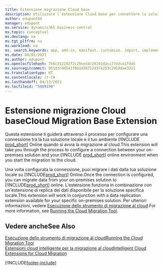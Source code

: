 ```yaml
---
title: Estensione migrazione Cloud base
description: Utilizzare l'estensione Cloud base per connettere la soluzione locale a Business Central Online.
author: edupont04
manager: edupont
ms.service: dynamics365-business-central
ms.topic: conceptual
ms.devlang: na
ms.tgt_pltfrm: na
ms.workload: na
ms. search.keywords: app, add-in, manifest, customize, import, implement
ms.date: 04/01/2021
ms.author: edupont
ms.openlocfilehash: 7b6c312192f2c20ce54c20241d2cc77e3ca1fda5
ms.sourcegitcommit: 951d3c9d541f0b1d26712d37e253c2958dae3321
ms.translationtype: HT
ms.contentlocale: it-CH
ms.lasthandoff: 04/13/2021
ms.locfileid: "5889198"
---
```

# <a name="cloud-migration-base-extension"></a><span data-ttu-id="9cd79-103">Estensione migrazione Cloud base</span><span class="sxs-lookup"><span data-stu-id="9cd79-103">Cloud Migration Base Extension</span></span>

<span data-ttu-id="9cd79-104">Questa estensione ti guiderà attraverso il processo per configurare una connessione tra la tua soluzione locale e il tuo ambiente [!INCLUDE [prod_short](includes/prod_short.md)] Online quando si avvia la migrazione al cloud.</span><span class="sxs-lookup"><span data-stu-id="9cd79-104">This extension will take you through the process to configure a connection between your on-premises solution and your [!INCLUDE [prod_short](includes/prod_short.md)] online environment when you start the migration to the cloud.</span></span>  

<span data-ttu-id="9cd79-105">Una volta configurata la connessione, puoi migrare i dati dalla tua soluzione locale su [!INCLUDE[prod_short](includes/prod_short.md)] Online.</span><span class="sxs-lookup"><span data-stu-id="9cd79-105">Once the connection is configured, you can migrate data from your on-premises solution to [!INCLUDE[prod_short](includes/prod_short.md)] online.</span></span> <span data-ttu-id="9cd79-106">L'estensione funziona in combinazione con un'estensione di replica dei dati disponibile per la soluzione specifica locale.</span><span class="sxs-lookup"><span data-stu-id="9cd79-106">This extension will work in conjunction with a data replication extension available for your specific on-premises solution.</span></span> <span data-ttu-id="9cd79-107">Per ulteriori informazioni, vedere [Esecuzione dello strumento di migrazione al cloud](/dynamics365/business-central/dev-itpro/administration/migration-tool).</span><span class="sxs-lookup"><span data-stu-id="9cd79-107">For more information, see [Running the Cloud Migration Tool](/dynamics365/business-central/dev-itpro/administration/migration-tool).</span></span>  

## <a name="see-also"></a><span data-ttu-id="9cd79-108">Vedere anche</span><span class="sxs-lookup"><span data-stu-id="9cd79-108">See Also</span></span>

[<span data-ttu-id="9cd79-109">Esecuzione dello strumento di migrazione al cloud</span><span class="sxs-lookup"><span data-stu-id="9cd79-109">Running the Cloud Migration Tool</span></span>](/dynamics365/business-central/dev-itpro/administration/migration-tool)  
[<span data-ttu-id="9cd79-110">Estensioni cloud intelligente per la migrazione al cloud</span><span class="sxs-lookup"><span data-stu-id="9cd79-110">Intelligent Cloud Extensions for Cloud Migration</span></span>](ui-extensions-data-replication.md)  


[!INCLUDE[footer-include](includes/footer-banner.md)]